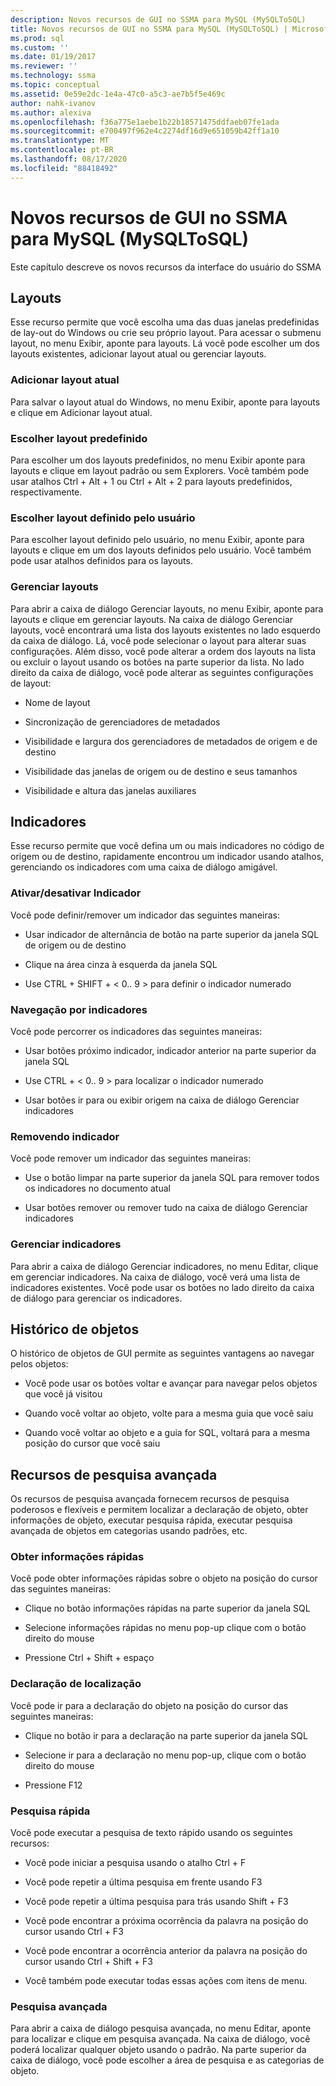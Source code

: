 ```yaml
---
description: Novos recursos de GUI no SSMA para MySQL (MySQLToSQL)
title: Novos recursos de GUI no SSMA para MySQL (MySQLToSQL) | Microsoft Docs
ms.prod: sql
ms.custom: ''
ms.date: 01/19/2017
ms.reviewer: ''
ms.technology: ssma
ms.topic: conceptual
ms.assetid: 0e59e2dc-1e4a-47c0-a5c3-ae7b5f5e469c
author: nahk-ivanov
ms.author: alexiva
ms.openlocfilehash: f36a775e1aebe1b22b18571475ddfaeb07fe1ada
ms.sourcegitcommit: e700497f962e4c2274df16d9e651059b42ff1a10
ms.translationtype: MT
ms.contentlocale: pt-BR
ms.lasthandoff: 08/17/2020
ms.locfileid: "88418492"
---
```

# <a name="new-gui-features-in-ssma-for-mysql-mysqltosql"></a>Novos recursos de GUI no SSMA para MySQL (MySQLToSQL)
Este capítulo descreve os novos recursos da interface do usuário do SSMA  
  
## <a name="layouts"></a>Layouts  
Esse recurso permite que você escolha uma das duas janelas predefinidas de lay-out do Windows ou crie seu próprio layout. Para acessar o submenu layout, no menu Exibir, aponte para layouts. Lá você pode escolher um dos layouts existentes, adicionar layout atual ou gerenciar layouts.  
  
### <a name="add-current-layout"></a>Adicionar layout atual  
Para salvar o layout atual do Windows, no menu Exibir, aponte para layouts e clique em Adicionar layout atual.  
  
### <a name="choose-predefined-layout"></a>Escolher layout predefinido  
Para escolher um dos layouts predefinidos, no menu Exibir aponte para layouts e clique em layout padrão ou sem Explorers. Você também pode usar atalhos Ctrl + Alt + 1 ou Ctrl + Alt + 2 para layouts predefinidos, respectivamente.  
  
### <a name="choose-user-defined-layout"></a>Escolher layout definido pelo usuário  
Para escolher layout definido pelo usuário, no menu Exibir, aponte para layouts e clique em um dos layouts definidos pelo usuário. Você também pode usar atalhos definidos para os layouts.  
  
### <a name="manage-layouts"></a>Gerenciar layouts  
Para abrir a caixa de diálogo Gerenciar layouts, no menu Exibir, aponte para layouts e clique em gerenciar layouts. Na caixa de diálogo Gerenciar layouts, você encontrará uma lista dos layouts existentes no lado esquerdo da caixa de diálogo. Lá, você pode selecionar o layout para alterar suas configurações. Além disso, você pode alterar a ordem dos layouts na lista ou excluir o layout usando os botões na parte superior da lista. No lado direito da caixa de diálogo, você pode alterar as seguintes configurações de layout:  
  
-   Nome de layout  
  
-   Sincronização de gerenciadores de metadados  
  
-   Visibilidade e largura dos gerenciadores de metadados de origem e de destino  
  
-   Visibilidade das janelas de origem ou de destino e seus tamanhos  
  
-   Visibilidade e altura das janelas auxiliares  
  
## <a name="bookmarks"></a>Indicadores  
Esse recurso permite que você defina um ou mais indicadores no código de origem ou de destino, rapidamente encontrou um indicador usando atalhos, gerenciando os indicadores com uma caixa de diálogo amigável.  
  
### <a name="toggle-bookmark"></a>Ativar/desativar Indicador  
Você pode definir/remover um indicador das seguintes maneiras:  
  
-   Usar indicador de alternância de botão na parte superior da janela SQL de origem ou de destino  
  
-   Clique na área cinza à esquerda da janela SQL  
  
-   Use CTRL + SHIFT + &lt; 0.. 9 &gt; para definir o indicador numerado  
  
### <a name="bookmark-navigation"></a>Navegação por indicadores  
Você pode percorrer os indicadores das seguintes maneiras:  
  
-   Usar botões próximo indicador, indicador anterior na parte superior da janela SQL  
  
-   Use CTRL + &lt; 0.. 9 &gt; para localizar o indicador numerado  
  
-   Usar botões ir para ou exibir origem na caixa de diálogo Gerenciar indicadores  
  
### <a name="removing-bookmark"></a>Removendo indicador  
Você pode remover um indicador das seguintes maneiras:  
  
-   Use o botão limpar na parte superior da janela SQL para remover todos os indicadores no documento atual  
  
-   Usar botões remover ou remover tudo na caixa de diálogo Gerenciar indicadores  
  
### <a name="manage-bookmarks"></a>Gerenciar indicadores  
Para abrir a caixa de diálogo Gerenciar indicadores, no menu Editar, clique em gerenciar indicadores. Na caixa de diálogo, você verá uma lista de indicadores existentes. Você pode usar os botões no lado direito da caixa de diálogo para gerenciar os indicadores.  
  
## <a name="object-history"></a>Histórico de objetos  
O histórico de objetos de GUI permite as seguintes vantagens ao navegar pelos objetos:  
  
-   Você pode usar os botões voltar e avançar para navegar pelos objetos que você já visitou  
  
-   Quando você voltar ao objeto, volte para a mesma guia que você saiu  
  
-   Quando você voltar ao objeto e a guia for SQL, voltará para a mesma posição do cursor que você saiu  
  
## <a name="advanced-search-capabilities"></a>Recursos de pesquisa avançada  
Os recursos de pesquisa avançada fornecem recursos de pesquisa poderosos e flexíveis e permitem localizar a declaração de objeto, obter informações de objeto, executar pesquisa rápida, executar pesquisa avançada de objetos em categorias usando padrões, etc.  
  
### <a name="get-quick-information"></a>Obter informações rápidas  
Você pode obter informações rápidas sobre o objeto na posição do cursor das seguintes maneiras:  
  
-   Clique no botão informações rápidas na parte superior da janela SQL  
  
-   Selecione informações rápidas no menu pop-up clique com o botão direito do mouse  
  
-   Pressione Ctrl + Shift + espaço  
  
### <a name="find-declaration"></a>Declaração de localização  
Você pode ir para a declaração do objeto na posição do cursor das seguintes maneiras:  
  
-   Clique no botão ir para a declaração na parte superior da janela SQL  
  
-   Selecione ir para a declaração no menu pop-up, clique com o botão direito do mouse  
  
-   Pressione F12  
  
### <a name="quick-search"></a>Pesquisa rápida  
Você pode executar a pesquisa de texto rápido usando os seguintes recursos:  
  
-   Você pode iniciar a pesquisa usando o atalho Ctrl + F  
  
-   Você pode repetir a última pesquisa em frente usando F3  
  
-   Você pode repetir a última pesquisa para trás usando Shift + F3  
  
-   Você pode encontrar a próxima ocorrência da palavra na posição do cursor usando Ctrl + F3  
  
-   Você pode encontrar a ocorrência anterior da palavra na posição do cursor usando Ctrl + Shift + F3  
  
-   Você também pode executar todas essas ações com itens de menu.  
  
### <a name="advanced-search"></a>Pesquisa avançada  
Para abrir a caixa de diálogo pesquisa avançada, no menu Editar, aponte para localizar e clique em pesquisa avançada. Na caixa de diálogo, você poderá localizar qualquer objeto usando o padrão. Na parte superior da caixa de diálogo, você pode escolher a área de pesquisa e as categorias de objeto.  
  
